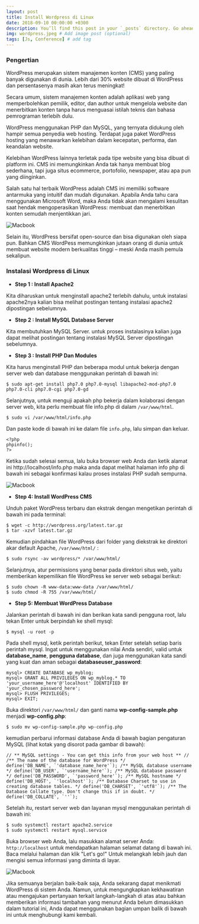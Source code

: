 ```yaml
---
layout: post
title: Install Wordpress di Linux
date: 2018-09-10 00:00:00 +0300
description: You’ll find this post in your `_posts` directory. Go ahead and edit it and re-build the site to see your changes. # Add post description (optional)
img: wordpress.jpeg # Add image post (optional)
tags: [Js, Conference] # add tag
---
```


### Pengertian

WordPress merupakan sistem manajemen konten (CMS) yang paling banyak digunakan di dunia. Lebih dari 30% website dibuat di WordPress dan persentasenya masih akan terus meningkat!

Secara umum, sistem manajemen konten adalah aplikasi web yang memperbolehkan pemilik, editor, dan author untuk mengelola website dan menerbitkan konten tanpa harus menguasai istilah teknis dan bahasa pemrograman terlebih dulu.

WordPress menggunakan PHP dan MySQL, yang ternyata didukung oleh hampir semua penyedia web hosting. Terdapat juga paket WordPress hosting yang menawarkan kelebihan dalam kecepatan, performa, dan keandalan website.

Kelebihan WordPress lainnya terletak pada tipe website yang bisa dibuat di platform ini. CMS ini memungkinkan Anda tak hanya membuat blog sederhana, tapi juga situs ecommerce, portofolio, newspaper, atau apa pun yang diinginkan.

Salah satu hal terbaik WordPress adalah CMS ini memiliki software antarmuka yang intuitif dan mudah digunakan. Apabila Anda tahu cara menggunakan Microsoft Word, maka Anda tidak akan mengalami kesulitan saat hendak mengoperasikan WordPress: membuat dan menerbitkan konten semudah menjentikkan jari.

![Macbook]({{site.baseurl}}/assets/img/wp-1.jpg)

Selain itu, WordPress bersifat open-source dan bisa digunakan oleh siapa pun. Bahkan CMS WordPess memungkinkan jutaan orang di dunia untuk membuat website modern berkualitas tinggi – meski Anda masih pemula sekalipun.

### Instalasi Wordpress di Linux

- **Step 1 : Install Apache2**

Kita diharuskan untuk menginstall apache2 terlebih dahulu, untuk instalasi apache2nya kalian bisa melihat postingan tentang instalasi apache2 dipostingan sebelumnya.

- **Step 2 : Install MySQL Database Server**

Kita membutuhkan MySQL Server. untuk proses instalasinya kalian juga dapat melihat postingan tentang instalasi MySQL Server dipostingan sebelumnya.

- **Step 3 : Install PHP Dan Modules**

Kita harus menginstall PHP dan beberapa modul untuk bekerja dengan server web dan database menggunakan perintah di bawah ini:

    $ sudo apt-get install php7.0 php7.0-mysql libapache2-mod-php7.0 php7.0-cli php7.0-cgi php7.0-gd

Selanjutnya, untuk menguji apakah php bekerja dalam kolaborasi dengan server web, kita perlu membuat file info.php di dalam `/var/www/html`.

    $ sudo vi /var/www/html/info.php

Dan paste kode di bawah ini ke dalam file `info.php`, lalu simpan dan keluar.

    <?php 
    phpinfo();
    ?>

Ketika sudah selesai semua, lalu buka browser web Anda dan ketik alamat ini http://localhost/info.php maka anda dapat melihat halaman info php di bawah ini sebagai konfirmasi kalau proses instalasi PHP sudah sempurna.

![Macbook]({{site.baseurl}}/assets/img/wp-3.png)

- **Step 4: Install WordPress CMS**

Unduh paket WordPress terbaru dan ekstrak dengan mengetikan perintah di bawah ini pada terminal:

    $ wget -c http://wordpress.org/latest.tar.gz
    $ tar -xzvf latest.tar.gz

Kemudian pindahkan file WordPress dari folder yang diekstrak ke direktori akar default Apache, `/var/www/html/` :

    $ sudo rsync -av wordpress/* /var/www/html/

Selanjutnya, atur permissions yang benar pada direktori situs web, yaitu memberikan kepemilikan file WordPress ke server web sebagai berikut:

    $ sudo chown -R www-data:www-data /var/www/html/
    $ sudo chmod -R 755 /var/www/html/

- **Step 5: Membuat WordPress Database**

Jalankan perintah di bawah ini dan berikan kata sandi pengguna root, lalu tekan Enter untuk berpindah ke shell mysql:

    $ mysql -u root -p 

Pada shell mysql, ketik perintah berikut, tekan Enter setelah setiap baris perintah mysql. Ingat untuk menggunakan nilai Anda sendiri, valid untuk **database_name**, **pengguna database**, dan juga menggunakan kata sandi yang kuat dan aman sebagai **databaseuser_password**:

    mysql> CREATE DATABASE wp_myblog;
    mysql> GRANT ALL PRIVILEGES ON wp_myblog.* TO 'your_username_here'@'localhost' IDENTIFIED BY 'your_chosen_password_here';
    mysql> FLUSH PRIVILEGES;
    mysql> EXIT;

Buka direktori `/var/www/html/` dan ganti nama **wp-config-sample.php** menjadi **wp-config.php**:

    $ sudo mv wp-config-sample.php wp-config.php

kemudian perbarui informasi database Anda di bawah bagian pengaturan MySQL (lihat kotak yang disorot pada gambar di bawah):

    // ** MySQL settings - You can get this info from your web host ** //
    /** The name of the database for WordPress */
    define('DB_NAME', `'database_name_here'`); /** MySQL database username */ define('DB_USER', `'username_here'`); /** MySQL database password */ define('DB_PASSWORD', `'password_here'`); /** MySQL hostname */ define('DB_HOST', `'localhost'`); /** Database Charset to use in creating database tables. */ define('DB_CHARSET', `'utf8'`); /** The Database Collate type. Don't change this if in doubt. */ define('DB_COLLATE', `''`);

Setelah itu, restart server web dan layanan mysql menggunakan perintah di bawah ini:

    $ sudo systemctl restart apache2.service 
    $ sudo systemctl restart mysql.service 

Buka browser web Anda, lalu masukkan alamat server Anda: `http://localhost` untuk mendapatkan halaman selamat datang di bawah ini. Baca melalui halaman dan klik "Let's go!" Untuk melangkah lebih jauh dan mengisi semua informasi yang diminta di layar.

![Macbook]({{site.baseurl}}/assets/img/wp-2.png)

Jika semuanya berjalan baik-baik saja, Anda sekarang dapat menikmati WordPress di sistem Anda. Namun, untuk mengungkapkan kekhawatiran atau mengajukan pertanyaan terkait langkah-langkah di atas atau bahkan memberikan informasi tambahan yang menurut Anda belum dimasukkan dalam tutorial ini, Anda dapat menggunakan bagian umpan balik di bawah ini untuk menghubungi kami kembali.